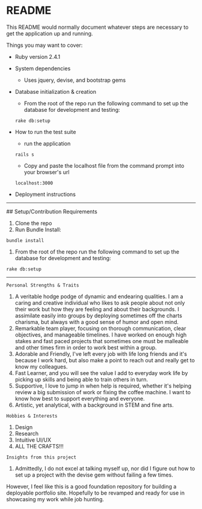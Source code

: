 # README

This README would normally document whatever steps are necessary to get the
application up and running.

Things you may want to cover:

* Ruby version
2.4.1

* System dependencies
  - Uses jquery, devise, and bootstrap gems

* Database initialization & creation
  - From the root of the repo run the following command to set up the database for development and testing:
  ```
  rake db:setup
  ```
* How to run the test suite
  - run the application
  ```
  rails s
  ```
  - Copy and paste the localhost file from the command prompt into your browser's url
  ```
  localhost:3000
  ```


* Deployment instructions

<hr />
## Setup/Contribution Requirements

1. Clone the repo
1. Run Bundle Install:
```
bundle install
```
1. From the root of the repo run the following command to set up the database for development and testing:
```
rake db:setup
```

<hr />

```
Personal Strengths & Traits
```
1. A veritable hodge podge of dynamic and endearing qualities. I am a caring and creative individual who likes to ask people about not only their work but how they are feeling and about their backgrounds. I assimilate easily into groups by deploying sometimes off the charts charisma, but always with a good sense of humor and open mind.
1. Remarkable team player, focusing on thorough communication, clear objectives, and manageable timelines. I have worked on enough high stakes and fast paced projects that sometimes one must be malleable and other times firm in order to work best within a group.
1. Adorable and Friendly, I've left every job with life long friends and it's because I work hard, but also make a point to reach out and really get to know my colleagues.
1. Fast Learner, and you will see the value I add to everyday work life by picking up skills and being able to train others in turn.
1. Supportive, I love to jump in when help is required, whether it's helping review a big submission of work or fixing the coffee machine. I want to know how best to support everything and everyone.
1. Artistic, yet analytical, with a background in STEM and fine arts.

```
Hobbies & Interests
```
1. Design
1. Research
1. Intuitive UI/UX
1. ALL THE CRAFTS!!!

```
Insights from this project
```
1. Admittedly, I do not excel at talking myself up, nor did I figure out how to set up a project with the devise gem without failing a few times.

However, I feel like this is a good foundation repository for building a deployable portfolio site. Hopefully to be revamped and ready for use in showcasing my work while job hunting.
